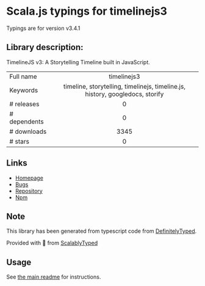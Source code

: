 
# Scala.js typings for timelinejs3

Typings are for version v3.4.1

## Library description:
TimelineJS v3: A Storytelling Timeline built in JavaScript.

|                    |                 |
| ------------------ | :-------------: |
| Full name          | timelinejs3 |
| Keywords           | timeline, storytelling, timelinejs, timeline.js, history, googledocs, storify |
| # releases         | 0 |
| # dependents       | 0 |
| # downloads        | 3345 |
| # stars            | 0 |

## Links
- [Homepage](https://github.com/NUKnightLab/TimelineJS3#readme)
- [Bugs](https://github.com/NUKnightLab/TimelineJS3/issues)
- [Repository](https://github.com/NUKnightLab/TimelineJS3)
- [Npm](https://www.npmjs.com/package/timelinejs3)
    


## Note
This library has been generated from typescript code from [DefinitelyTyped](https://definitelytyped.org).

Provided with :purple_heart: from [ScalablyTyped](https://github.com/oyvindberg/ScalablyTyped)

## Usage
See [the main readme](../../readme.md) for instructions.



